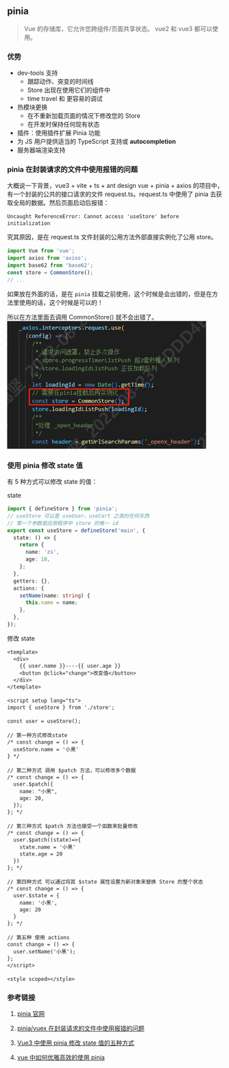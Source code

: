 ## pinia

> Vue 的存储库，它允许您跨组件/页面共享状态。
> vue2 和 vue3 都可以使用。

### 优势

- dev-tools 支持
  - 跟踪动作、突变的时间线
  - Store 出现在使用它们的组件中
  - time travel 和 更容易的调试
- 热模块更换
  - 在不重新加载页面的情况下修改您的 Store
  - 在开发时保持任何现有状态
- 插件：使用插件扩展 Pinia 功能
- 为 JS 用户提供适当的 TypeScript 支持或 **autocompletion**
- 服务器端渲染支持

### pinia 在封装请求的文件中使用报错的问题

大概说一下背景，vue3 + vite + ts + ant design vue + pinia + axios 的项目中，有一个封装的公共的接口请求的文件 request.ts。request.ts 中使用了 pinia 去获取全局的数据。然后页面启动后报错：

```
Uncaught ReferenceError: Cannot access 'useStore' before initialization
```

究其原因，是在 request.ts 文件封装的公用方法外部直接实例化了公用 store。

```ts
import Vue from 'vue';
import axios from 'axios';
import base62 from 'base62';
const store = CommonStore();
// ...
```

如果放在外面的话，是在 `pinia` 挂载之前使用，这个时候是会出错的，但是在方法里使用的话，这个时候是可以的！

所以在方法里面去调用 CommonStore() 就不会出错了。
![pinia外部使用报错](./images/pinia外部使用报错.png)

### 使用 pinia 修改 state 值

有 5 种方式可以修改 state 的值：

state

```ts
import { defineStore } from 'pinia';
// useStore 可以是 useUser、useCart 之类的任何东西
// 第一个参数是应用程序中 store 的唯一 id
export const useStore = defineStore('main', {
  state: () => {
    return {
      name: 'zs',
      age: 18,
    };
  },
  getters: {},
  actions: {
    setName(name: string) {
      this.name = name;
    },
  },
});
```

修改 state

```vue
<template>
  <div>
    {{ user.name }}----{{ user.age }}
    <button @click="change">改变值</button>
  </div>
</template>

<script setup lang="ts">
import { useStore } from './store';

const user = useStore();

// 第一种方式修改state
/* const change = () => {
  useStore.name = '小黑'
} */

// 第二种方式 调用 $patch 方法，可以修改多个数据
/* const change = () => {
  user.$patch({
    name: "小黑",
    age: 20,
  });
}; */

// 第三种方式 $patch 方法也接受一个函数来批量修改
/* const change = () => {
  user.$patch((state)=>{
    state.name = '小黑'
    state.age = 20
  })
}; */

// 第四种方式 可以通过将其 $state 属性设置为新对象来替换 Store 的整个状态
/* const change = () => {
  user.$state = {
    name: '小黑',
    age: 20
  }
}; */

// 第五种 使用 actions
const change = () => {
  user.setName('小黑');
};
</script>

<style scoped></style>
```

### 参考链接

1. [pinia 官网](https://pinia.web3doc.top/introduction.html)

2. [pinia/vuex 在封装请求的文件中使用报错的问题](https://zhuanlan.zhihu.com/p/447969990)

3. [Vue3 中使用 pinia 修改 state 值的五种方式](https://blog.csdn.net/qq_52099965/article/details/127466446)

4. [vue 中如何优雅高效的使用 pinia](https://zhuanlan.zhihu.com/p/619297883?utm_id=0)
